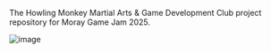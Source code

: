 The Howling Monkey Martial Arts & Game Development Club project repository for Moray Game Jam 2025.

![image](https://github.com/user-attachments/assets/a1da0a28-436d-4ac6-9b8f-2afbb5e60091)

